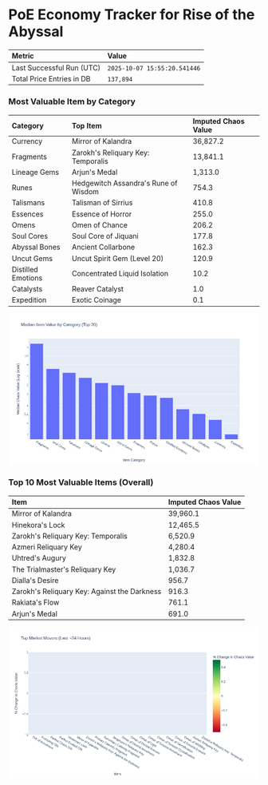 # PoE Economy Tracker for Rise of the Abyssal

<!-- START_MAINTENANCE -->
| Metric | Value |
|:---|:---|
| Last Successful Run (UTC) | `2025-10-07 15:55:20.541446` |
| Total Price Entries in DB | `137,894` |

<!-- END_MAINTENANCE -->

<!-- START_DATAFRAME_DEBUG -->
<!-- END_DATAFRAME_DEBUG -->

<!-- START_CATEGORY_ANALYSIS -->
### Most Valuable Item by Category
| Category | Top Item | Imputed Chaos Value |
| :--- | :--- | :--- |
| Currency | Mirror of Kalandra | 36,827.2 |
| Fragments | Zarokh's Reliquary Key: Temporalis | 13,841.1 |
| Lineage Gems | Arjun's Medal | 1,313.0 |
| Runes | Hedgewitch Assandra's Rune of Wisdom | 754.3 |
| Talismans | Talisman of Sirrius | 410.8 |
| Essences | Essence of Horror | 255.0 |
| Omens | Omen of Chance | 206.2 |
| Soul Cores | Soul Core of Jiquani | 177.8 |
| Abyssal Bones | Ancient Collarbone | 162.3 |
| Uncut Gems | Uncut Spirit Gem (Level 20) | 120.9 |
| Distilled Emotions | Concentrated Liquid Isolation | 10.2 |
| Catalysts | Reaver Catalyst | 1.0 |
| Expedition | Exotic Coinage | 0.1 |


![Category Analysis Chart](charts/category_analysis.png)
<!-- END_ANALYSIS -->

<!-- START_ANALYSIS -->
### Top 10 Most Valuable Items (Overall)
| Item | Imputed Chaos Value |
| :--- | :--- |
| Mirror of Kalandra | 39,960.1 |
| Hinekora's Lock | 12,465.5 |
| Zarokh's Reliquary Key: Temporalis | 6,520.9 |
| Azmeri Reliquary Key | 4,280.4 |
| Uhtred's Augury | 1,832.8 |
| The Trialmaster's Reliquary Key | 1,036.7 |
| Dialla's Desire | 956.7 |
| Zarokh's Reliquary Key: Against the Darkness | 916.3 |
| Rakiata's Flow | 761.1 |
| Arjun's Medal | 691.0 |


![Market Movers Chart](charts/market_movers.png)
<!-- END_ANALYSIS -->
